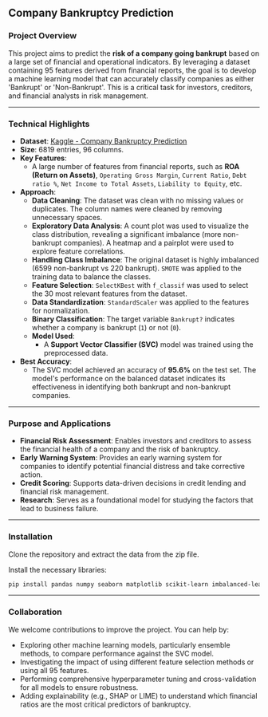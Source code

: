 ## Company Bankruptcy Prediction

### Project Overview

This project aims to predict the **risk of a company going bankrupt** based on a large set of financial and operational indicators. By leveraging a dataset containing 95 features derived from financial reports, the goal is to develop a machine learning model that can accurately classify companies as either 'Bankrupt' or 'Non-Bankrupt'. This is a critical task for investors, creditors, and financial analysts in risk management.

-----

### Technical Highlights

  * **Dataset**: [Kaggle - Company Bankruptcy Prediction](https://www.kaggle.com/datasets/fedesoriano/company-bankruptcy-prediction)
  * **Size**: 6819 entries, 96 columns.
  * **Key Features**:
      * A large number of features from financial reports, such as **ROA (Return on Assets)**, `Operating Gross Margin`, `Current Ratio`, `Debt ratio %`, `Net Income to Total Assets`, `Liability to Equity`, etc.
  * **Approach**:
      * **Data Cleaning**: The dataset was clean with no missing values or duplicates. The column names were cleaned by removing unnecessary spaces.
      * **Exploratory Data Analysis**: A count plot was used to visualize the class distribution, revealing a significant imbalance (more non-bankrupt companies). A heatmap and a pairplot were used to explore feature correlations.
      * **Handling Class Imbalance**: The original dataset is highly imbalanced (6599 non-bankrupt vs 220 bankrupt). `SMOTE` was applied to the training data to balance the classes.
      * **Feature Selection**: `SelectKBest` with `f_classif` was used to select the 30 most relevant features from the dataset.
      * **Data Standardization**: `StandardScaler` was applied to the features for normalization.
      * **Binary Classification**: The target variable `Bankrupt?` indicates whether a company is bankrupt (`1`) or not (`0`).
      * **Model Used**:
          * A **Support Vector Classifier (SVC)** model was trained using the preprocessed data.
  * **Best Accuracy**:
      * The SVC model achieved an accuracy of **95.6%** on the test set. The model's performance on the balanced dataset indicates its effectiveness in identifying both bankrupt and non-bankrupt companies.

-----

### Purpose and Applications

  * **Financial Risk Assessment**: Enables investors and creditors to assess the financial health of a company and the risk of bankruptcy.
  * **Early Warning System**: Provides an early warning system for companies to identify potential financial distress and take corrective action.
  * **Credit Scoring**: Supports data-driven decisions in credit lending and financial risk management.
  * **Research**: Serves as a foundational model for studying the factors that lead to business failure.

-----

### Installation

Clone the repository and extract the data from the zip file.

Install the necessary libraries:

```bash
pip install pandas numpy seaborn matplotlib scikit-learn imbalanced-learn
```

-----

### Collaboration

We welcome contributions to improve the project. You can help by:

  * Exploring other machine learning models, particularly ensemble methods, to compare performance against the SVC model.
  * Investigating the impact of using different feature selection methods or using all 95 features.
  * Performing comprehensive hyperparameter tuning and cross-validation for all models to ensure robustness.
  * Adding explainability (e.g., SHAP or LIME) to understand which financial ratios are the most critical predictors of bankruptcy.
